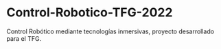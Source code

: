 # Control-Robotico-TFG-2022
Control Robótico mediante tecnologías inmersivas, proyecto desarrollado para el TFG.
